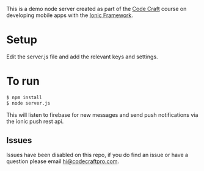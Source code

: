 This is a demo node server created as part of the [Code Craft](https://codecraftpro.com/) course on developing mobile apps with the [Ionic Framework](http://ionicframework.com/).

# Setup

Edit the server.js file and add the relevant keys and settings.

# To run

```bash
$ npm install
$ node server.js
```

This will listen to firebase for new messages and send push notifications via the
ionic push rest api.

## Issues
Issues have been disabled on this repo, if you do find an issue or have a question please email hi@codecraftpro.com.